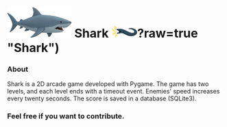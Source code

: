 ![alt text](https://github.com/Fgrespam/Shark/blob/master/Asset/Player1.png?raw=true "Shark") Shark ![alt text](https://github.com/Fgrespam/Shark/blob/master/Asset/Enemy1.png)?raw=true "Shark")
===============
 

### About

Shark is a 2D arcade game developed with Pygame. The game has two levels, and each level ends with a timeout event. Enemies' speed increases every twenty seconds. The score is saved in a database (SQLite3).


### Feel free if you want to contribute.




